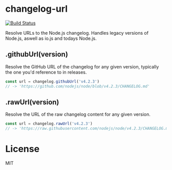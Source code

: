 # changelog-url

[![Build Status](https://api.travis-ci.org/phillipj/changelog-url.png)](http://travis-ci.org/phillipj/changelog-url)

Resolve URLs to the Node.js changelog. Handles legacy versions of Node.js, aswell as io.js and todays Node.js.

## .githubUrl(version)

Resolve the GitHub URL of the changelog for any given version, typically the one you'd reference to in releases.

```js
const url = changelog.githubUrl('v4.2.3')
// -> 'https://github.com/nodejs/node/blob/v4.2.3/CHANGELOG.md'
```

## .rawUrl(version)

Resolve the URL of the raw changelog content for any given version.

```js
const url = changelog.rawUrl('v4.2.3')
// -> 'https://raw.githubusercontent.com/nodejs/node/v4.2.3/CHANGELOG.md'
```

# License

MIT
